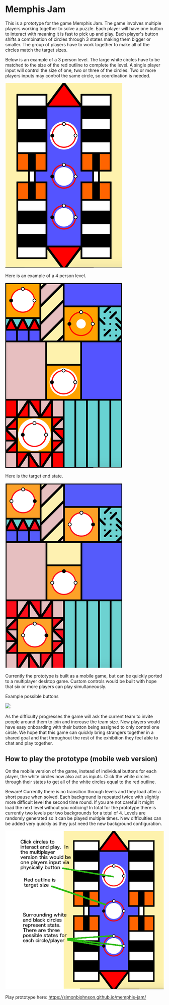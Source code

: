 # Memphis Jam

This is a prototype for the game Memphis Jam. The game involves multiple players working together to solve a puzzle. Each player will have one button to interact with meaning it is fast to pick up and play. Each player's button shifts a combination of circles through 3 states making them bigger or smaller. The group of players have to work together to make all of the circles match the target sizes.

Below is an example of a 3 person level. The large white circles have to be matched to the size of the red outline to complete the level. A single player input will control the size of one, two or three of the circles.  Two or more players inputs may control the same circle, so coordination is needed.

![](https://github.com/SimonbJohnson/memphis-jam/blob/master/wip/screenshot1.png?raw=true)

Here is an example of a 4 person level.

![](https://github.com/SimonbJohnson/memphis-jam/blob/master/wip/screenshot2.png?raw=true)

Here is the target end state.

![](https://github.com/SimonbJohnson/memphis-jam/blob/master/wip/screenshot3.png?raw=true)

Currently the prototype is built as a mobile game, but can be quickly ported to a multiplayer desktop game. Custom controls would be built with hope that six or more players can play simultaneously.

Example possible buttons

![](https://i.ebayimg.com/images/g/r2UAAOSw5UZY~xOW/s-l300.jpg)

As the difficulty progresses the game will ask the current team to invite people around them to join and increase the team size. New players would have easy onboarding with their button being assigned to only control one circle. We hope that this game can quickly bring strangers together in a shared goal and that throughout the rest of the exhibition they feel able to chat and play together.

## How to play the prototype (mobile web version)

On the mobile version of the game, instead of individual buttons for each player, the white circles now also act as inputs. Click the white circles through their states to get all of the white circles equal to the red outline.

Beware! Currently there is no transition through levels and they load after a short pause when solved. Each background is repeated twice with slightly more difficult level the second time round. If you are not careful it might load the next level without you noticing! In total for the prototype there is currently two levels per two backgrounds for a total of 4. Levels are randomly generated so it can be played multiple times. New difficulties can be added very quickly as they just need the new background configuration.

![](https://github.com/SimonbJohnson/memphis-jam/blob/master/wip/screenshot4.png?raw=true)

Play prototype here:
https://simonbjohnson.github.io/memphis-jam/

